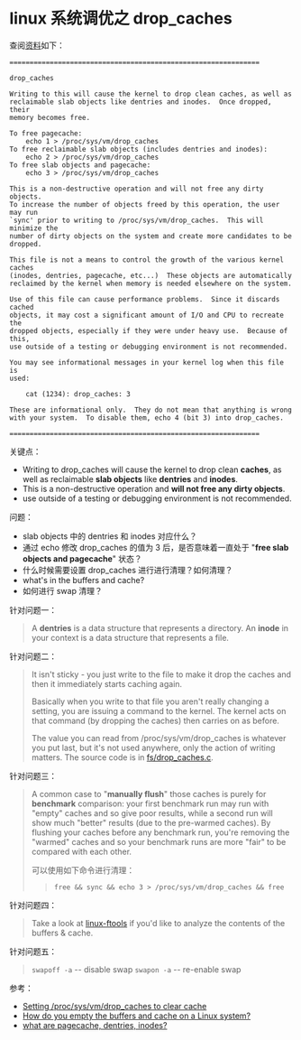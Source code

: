 # linux 系统调优之 drop_caches

查阅[资料](http://git.kernel.org/cgit/linux/kernel/git/torvalds/linux.git/tree/Documentation/sysctl/vm.txt?id=HEAD#n189)如下：

```shell
==============================================================

drop_caches

Writing to this will cause the kernel to drop clean caches, as well as
reclaimable slab objects like dentries and inodes.  Once dropped, their
memory becomes free.

To free pagecache:
	echo 1 > /proc/sys/vm/drop_caches
To free reclaimable slab objects (includes dentries and inodes):
	echo 2 > /proc/sys/vm/drop_caches
To free slab objects and pagecache:
	echo 3 > /proc/sys/vm/drop_caches

This is a non-destructive operation and will not free any dirty objects.
To increase the number of objects freed by this operation, the user may run
`sync' prior to writing to /proc/sys/vm/drop_caches.  This will minimize the
number of dirty objects on the system and create more candidates to be
dropped.

This file is not a means to control the growth of the various kernel caches
(inodes, dentries, pagecache, etc...)  These objects are automatically
reclaimed by the kernel when memory is needed elsewhere on the system.

Use of this file can cause performance problems.  Since it discards cached
objects, it may cost a significant amount of I/O and CPU to recreate the
dropped objects, especially if they were under heavy use.  Because of this,
use outside of a testing or debugging environment is not recommended.

You may see informational messages in your kernel log when this file is
used:

	cat (1234): drop_caches: 3

These are informational only.  They do not mean that anything is wrong
with your system.  To disable them, echo 4 (bit 3) into drop_caches.

==============================================================
```

关键点：

- Writing to drop_caches will cause the kernel to drop clean **caches**, as well as
reclaimable **slab objects** like **dentries** and **inodes**.
- This is a non-destructive operation and **will not free any dirty objects**.
- use outside of a testing or debugging environment is not recommended.


问题：

- slab objects 中的 dentries 和 inodes 对应什么？
- 通过 echo 修改 drop_caches 的值为 3 后，是否意味着一直处于 "**free slab objects and pagecache**" 状态？
- 什么时候需要设置 drop_caches 进行进行清理？如何清理？
- what's in the buffers and cache?
- 如何进行 swap 清理？


针对问题一：

> A **dentries** is a data structure that represents a directory. 
> An **inode** in your context is a data structure that represents a file. 
> 


针对问题二：

> It isn't sticky - you just write to the file to make it drop the caches and then it immediately starts caching again.
>
> Basically when you write to that file you aren't really changing a setting, you are issuing a command to the kernel. The kernel acts on that command (by dropping the caches) then carries on as before.
>
> The value you can read from /proc/sys/vm/drop_caches is whatever you put last, but it's not used anywhere, only the action of writing matters. The source code is in [fs/drop_caches.c](http://lxr.linux.no/linux+v3.0/fs/drop_caches.c).

针对问题三：

> A common case to "**manually flush**" those caches is purely for **benchmark** comparison: your first benchmark run may run with "empty" caches and so give poor results, while a second run will show much "better" results (due to the pre-warmed caches). By flushing your caches before any benchmark run, you're removing the "warmed" caches and so your benchmark runs are more "fair" to be compared with each other.
>
> 可以使用如下命令进行清理：
>> `free && sync && echo 3 > /proc/sys/vm/drop_caches && free`

针对问题四：

> Take a look at [linux-ftools](https://code.google.com/p/linux-ftools/) if you'd like to analyze the contents of the buffers & cache. 


针对问题五：

> `swapoff -a` -- disable swap
> `swapon -a` -- re-enable swap


参考：

- [Setting /proc/sys/vm/drop_caches to clear cache](http://unix.stackexchange.com/questions/17936/setting-proc-sys-vm-drop-caches-to-clear-cache)
- [How do you empty the buffers and cache on a Linux system?](http://unix.stackexchange.com/questions/87908/how-do-you-empty-the-buffers-and-cache-on-a-linux-system)
- [what are pagecache, dentries, inodes?](http://stackoverflow.com/questions/29870068/what-are-pagecache-dentries-inodes)





